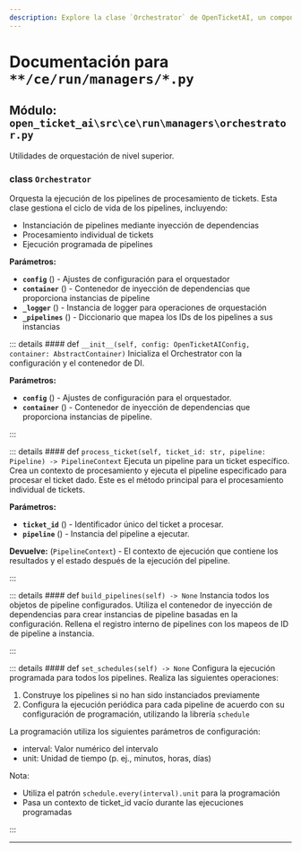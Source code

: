 ```yaml
---
description: Explore la clase `Orchestrator` de OpenTicketAI, un componente central para automatizar los flujos de trabajo de procesamiento de tickets. Este módulo de Python gestiona el ciclo de vida completo de los pipelines, incluyendo la instanciación mediante inyección de dependencias, el procesamiento individual de tickets y la ejecución programada para una automatización continua.
---
```

# Documentación para `**/ce/run/managers/*.py`

## Módulo: `open_ticket_ai\src\ce\run\managers\orchestrator.py`

Utilidades de orquestación de nivel superior.

### <span style='text-info'>class</span> `Orchestrator`

Orquesta la ejecución de los pipelines de procesamiento de tickets.
Esta clase gestiona el ciclo de vida de los pipelines, incluyendo:
- Instanciación de pipelines mediante inyección de dependencias
- Procesamiento individual de tickets
- Ejecución programada de pipelines

**Parámetros:**

- **`config`** () - Ajustes de configuración para el orquestador
- **`container`** () - Contenedor de inyección de dependencias que proporciona instancias de pipeline
- **`_logger`** () - Instancia de logger para operaciones de orquestación
- **`_pipelines`** () - Diccionario que mapea los IDs de los pipelines a sus instancias


::: details #### <Badge type="info" text="method"/> <span class='text-warning'>def</span> `__init__(self, config: OpenTicketAIConfig, container: AbstractContainer)`
Inicializa el Orchestrator con la configuración y el contenedor de DI.

**Parámetros:**

- **`config`** () - Ajustes de configuración para el orquestador.
- **`container`** () - Contenedor de inyección de dependencias que proporciona instancias de pipeline.

:::


::: details #### <Badge type="info" text="method"/> <span class='text-warning'>def</span> `process_ticket(self, ticket_id: str, pipeline: Pipeline) -> PipelineContext`
Ejecuta un pipeline para un ticket específico.
Crea un contexto de procesamiento y ejecuta el pipeline especificado para procesar
el ticket dado. Este es el método principal para el procesamiento individual de tickets.

**Parámetros:**

- **`ticket_id`** () - Identificador único del ticket a procesar.
- **`pipeline`** () - Instancia del pipeline a ejecutar.

**Devuelve:** (`PipelineContext`) - El contexto de ejecución que contiene los resultados y el estado
después de la ejecución del pipeline.

:::


::: details #### <Badge type="info" text="method"/> <span class='text-warning'>def</span> `build_pipelines(self) -> None`
Instancia todos los objetos de pipeline configurados.
Utiliza el contenedor de inyección de dependencias para crear instancias de pipeline
basadas en la configuración. Rellena el registro interno de pipelines
con los mapeos de ID de pipeline a instancia.

:::


::: details #### <Badge type="info" text="method"/> <span class='text-warning'>def</span> `set_schedules(self) -> None`
Configura la ejecución programada para todos los pipelines.
Realiza las siguientes operaciones:
1. Construye los pipelines si no han sido instanciados previamente
2. Configura la ejecución periódica para cada pipeline de acuerdo con su
   configuración de programación, utilizando la librería `schedule`

La programación utiliza los siguientes parámetros de configuración:
- interval: Valor numérico del intervalo
- unit: Unidad de tiempo (p. ej., minutos, horas, días)

Nota:
- Utiliza el patrón `schedule.every(interval).unit` para la programación
- Pasa un contexto de ticket_id vacío durante las ejecuciones programadas

:::


---